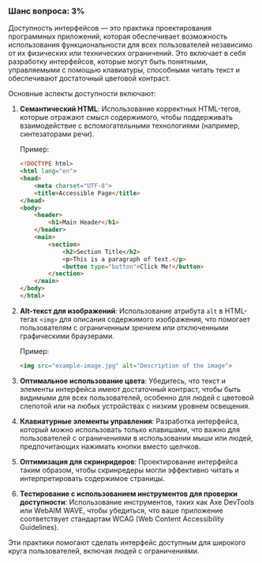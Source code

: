 ### Шанс вопроса: 3%

Доступность интерфейсов — это практика проектирования программных приложений, которая обеспечивает возможность использования функциональности для всех пользователей независимо от их физических или технических ограничений. Это включает в себя разработку интерфейсов, которые могут быть понятными, управляемыми с помощью клавиатуры, способными читать текст и обеспечивают достаточный цветовой контраст.

Основные аспекты доступности включают:

1. **Семантический HTML**: Использование корректных HTML-тегов, которые отражают смысл содержимого, чтобы поддерживать взаимодействие с вспомогательными технологиями (например, синтезаторами речи).
   
   Пример:
   ```html
   <!DOCTYPE html>
   <html lang="en">
   <head>
       <meta charset="UTF-8">
       <title>Accessible Page</title>
   </head>
   <body>
       <header>
           <h1>Main Header</h1>
       </header>
       <main>
           <section>
               <h2>Section Title</h2>
               <p>This is a paragraph of text.</p>
               <button type="button">Click Me!</button>
           </section>
       </main>
   </body>
   </html>
   ```

2. **Alt-текст для изображений**: Использование атрибута `alt` в HTML-тегах `<img>` для описания содержимого изображения, что помогает пользователям с ограниченным зрением или отключенными графическими браузерами.
   
   Пример:
   ```html
   <img src="example-image.jpg" alt="Description of the image">
   ```

3. **Оптимальное использование цвета**: Убедитесь, что текст и элементы интерфейса имеют достаточный контраст, чтобы быть видимыми для всех пользователей, особенно для людей с цветовой слепотой или на любых устройствах с низким уровнем освещения.

4. **Клавиатурные элементы управления**: Разработка интерфейса, который можно использовать только клавишами, что важно для пользователей с ограничениями в использовании мыши или людей, предпочитающих нажимать кнопки вместо щелчков.

5. **Оптимизация для скринридеров**: Проектирование интерфейса таким образом, чтобы скринредеры могли эффективно читать и интерпретировать содержимое страницы.

6. **Тестирование с использованием инструментов для проверки доступности**: Использование инструментов, таких как Axe DevTools или WebAIM WAVE, чтобы убедиться, что ваше приложение соответствует стандартам WCAG (Web Content Accessibility Guidelines).

Эти практики помогают сделать интерфейс доступным для широкого круга пользователей, включая людей с ограничениями.